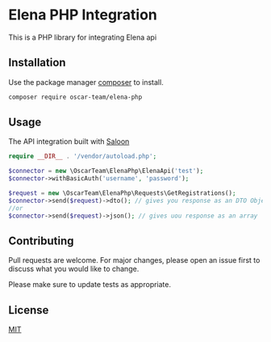 # Elena PHP Integration

This is a PHP library for integrating Elena api

## Installation

Use the package manager [composer](https://pip.pypa.io/en/stable/) to install.

```bash
composer require oscar-team/elena-php
```

## Usage

The API integration built with [Saloon](https://github.com/Sammyjo20/Saloon)

```php
require __DIR__ . '/vendor/autoload.php';

$connector = new \OscarTeam\ElenaPhp\ElenaApi('test');
$connector->withBasicAuth('username', 'password');

$request = new \OscarTeam\ElenaPhp\Requests\GetRegistrations();
$connector->send($request)->dto(); // gives you response as an DTO Objects
//or 
$connector->send($request)->json(); // gives uou response as an array
```

## Contributing

Pull requests are welcome. For major changes, please open an issue first
to discuss what you would like to change.

Please make sure to update tests as appropriate.

## License

[MIT](https://choosealicense.com/licenses/mit/)